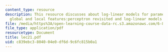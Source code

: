 ```yaml
---
content_type: resource
description: This resource discusses about log-linear models for parameter estimation,
  global and local features:perceptron revisited and log-linear models revisited.
file: /media/https%3A/open-learning-course-data-rc.s3.amazonaws.com/6-864-advanced-natural-language-processing-fall-2005/c839ebc3804004e0df6d9c6fc815b0a1_lec21.pdf
file_type: application/pdf
resourcetype: Document
title: lec21.pdf
uid: c839ebc3-8040-04e0-df6d-9c6fc815b0a1
---
```

